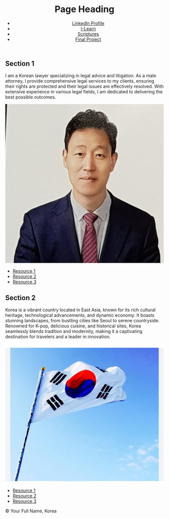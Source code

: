 <!DOCTYPE html>
<html lang="en">
<head>
    <meta charset="UTF-8">
    <meta name="viewport" content="width=device-width, initial-scale=1.0">
    <title>WDD 131 - Dynamic Web Fundamentals - Your Name</title>
    <meta name="description" content="WDD 131 - Dynamic Web Fundamentals. Your Full Name. Keyword summary of page content">
    <meta name="author" content="Your Full Name">
    <link rel="stylesheet" href="styles/base.css">
    <script src="scripts/getdates.js" defer></script>
    <link href="https://fonts.googleapis.com/css2?family=Roboto:wght@400;700&display=swap" rel="stylesheet">
</head>
<body>
    <header>
        <h1>Page Heading</h1>
        <nav>
            <ul>
                <li><a href="https://www.linkedin.com/">LinkedIn Profile</a></li>
                <li><a href="https://byui.instructure.com/">I-Learn</a></li>
                <li><a href="https://www.churchofjesuschrist.org/study/scriptures">Scriptures</a></li>
                <li><a href="#">Final Project</a></li>
            </ul>
        </nav>
    </header>
    <main>
        <section class="card">
            <h2>Section 1</h2>
            <p>I am a Korean lawyer specializing in legal advice and litigation. 
               As a male attorney, I provide comprehensive legal services to my 
               clients, ensuring their rights are protected and their legal issues 
               are effectively resolved. With extensive experience in various 
               legal fields, I am dedicated to delivering the best possible outcomes.</p>
            <img src="images/Example_Image.jpg" alt="Example Image" class="responsive-image">
            <ul>
                <li><a href="#">Resource 1</a></li>
                <li><a href="#">Resource 2</a></li>
                <li><a href="#">Resource 3</a></li>
            </ul>
        </section>
        <section class="card">
            <h2>Section 2</h2>
            <p>Korea is a vibrant country located in East Asia, 
                known for its rich cultural heritage, technological advancements, 
                and dynamic economy. It boasts stunning landscapes, from bustling 
                cities like Seoul to serene countryside. Renowned for K-pop, 
                delicious cuisine, and historical sites, Korea seamlessly blends 
                tradition and modernity, making it a captivating destination for 
                travelers and a leader in innovation.</p>
            <img src="images/Flag.png" alt="Flag" class="responsive-image">
            <ul>
                <li><a href="#">Resource 1</a></li>
                <li><a href="#">Resource 2</a></li>
                <li><a href="#">Resource 3</a></li>
            </ul>
        </section>
    </main>
    <footer>
        <p>&copy; <span id="currentyear"></span> Your Full Name, Korea</p>
        <p id="lastModified"></p>
    </footer>
</body>
</html>
